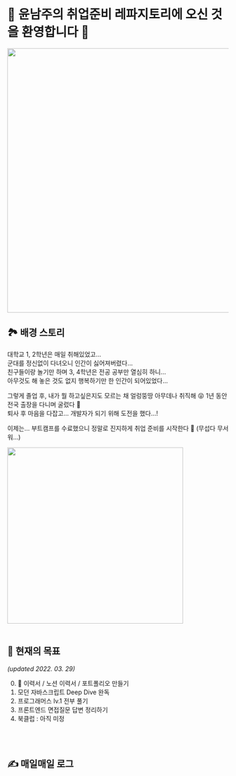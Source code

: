 # 💖 윤남주의 취업준비 레파지토리에 오신 것을 환영합니다 💖

<img src="https://media4.giphy.com/media/Kd9IQloZWxEEU/giphy.gif?cid=ecf05e47v05acgheg2uy3aw3lno4zbyfoa4vyigqko5t5v74&rid=giphy.gif&ct=g" width="600" />

<br>

## 🏞 배경 스토리 

대학교 1, 2학년은 매일 취해있었고... <br>
군대를 정신없이 다녀오니 인간이 싫어져버렸다... <br>
친구들이랑 놀기만 하며 3, 4학년은 전공 공부만 열심히 하니... <br>
아무것도 해 놓은 것도 없지 행복하기만 한 인간이 되어있었다...

그렇게 졸업 후, 내가 뭘 하고싶은지도 모르는 채 얼렁뚱땅 아무데나 취직해 😝 1년 동안 전국 출장을 다니며 굴렀다 🥲 <br>
퇴사 후 마음을 다잡고... 개발자가 되기 위해 도전을 했다...!

이제는... 부트캠프를 수료했으니 정말로 진지하게 취업 준비를 시작한다 🥶 (무섭다 무서워...)

<img src="https://mblogthumb-phinf.pstatic.net/MjAxOTA3MzBfMjA5/MDAxNTY0NDg2NjcwNTk2.pwWq7VU308ScMxpMI1YM2X8N7cFTASDnYEtFAVMm5Rgg.azYso9TA4UZLWpDN20OyqITuskHT4s630b0oLvO3PH8g.PNG.wonch999/image.png?type=w800" width="400" />

<br>
<br>

## 💪 현재의 목표

*(updated 2022. 03. 29)*

0. 🚨 이력서 / 노션 이력서 / 포트폴리오 만들기
1. 모던 자바스크립트 Deep Dive 완독
2. 프로그래머스 lv.1 전부 풀기
3. 프론트엔드 면접질문 답변 정리하기
4. 북클럽 : 아직 미정

<br>
<br>

## ✍️ 매일매일 로그
